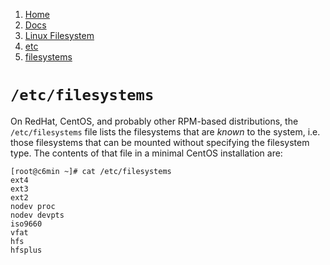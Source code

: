 <!-- -
Title: /etc/filesystems
Description: Notes on the /etc/filesystems file
First Published: 2014-03-30
- -->

<ol class="breadcrumb" itemprop="breadcrumb">
    <li><a href="/">Home</a></li>
    <li><a href="/docs/">Docs</a></li>
    <li><a href="/docs/lfs/">Linux Filesystem</a></li>
    <li><a href="/docs/lfs/etc/">etc</a></li>
    <li><a href="/docs/lfs/etc/filesystems.html">filesystems</a></li>
</ol>

`/etc/filesystems`
==================

On RedHat, CentOS, and probably other RPM-based distributions, the 
`/etc/filesystems` file lists the filesystems that are *known* to the 
system, i.e. those filesystems that can be mounted without specifying 
the filesystem type. The contents of that file in a minimal CentOS 
installation are:

    [root@c6min ~]# cat /etc/filesystems
    ext4
    ext3
    ext2
    nodev proc
    nodev devpts
    iso9660
    vfat
    hfs
    hfsplus
